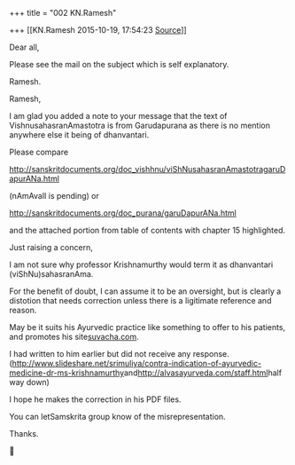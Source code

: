 +++
title = "002 KN.Ramesh"

+++
[[KN.Ramesh	2015-10-19, 17:54:23 [Source](https://groups.google.com/g/samskrita/c/dYviGwCT5nU)]]



Dear all,

  

Please see the mail on the subject which is self explanatory.

  

Ramesh.

  
  

Ramesh,



I am glad you added a note to your message that the text of VishnusahasranAmastotra is from Garudapurana as there is no mention anywhere else it being of dhanvantari.



Please compare

<http://sanskritdocuments.org/doc_vishhnu/viShNusahasranAmastotragaruDapurANa.html>

(nAmAvalI is pending) or

<http://sanskritdocuments.org/doc_purana/garuDapurANa.html>

and the attached portion from table of contents with chapter 15 highlighted.



Just raising a concern,

I am not sure why professor Krishnamurthy would term it as dhanvantari (viShNu)sahasranAma.

For the benefit of doubt, I can assume it to be an oversight, but is clearly a distotion that needs correction unless there is a ligitimate reference and reason.

May be it suits his Ayurvedic practice like something to offer to his patients, and promotes his site[suvacha.com](http://suvacha.com/).



I had written to him earlier but did not receive any response.
(<http://www.slideshare.net/srimuliya/contra-indication-of-ayurvedic-medicine-dr-ms-krishnamurthy>and<http://alvasayurveda.com/staff.html>half way down)

I hope he makes the correction in his PDF files.



You can letSamskrita group know of the misrepresentation.

Thanks.



